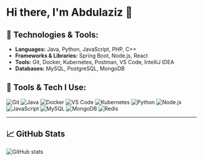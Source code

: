  
# Hi there, I'm Abdulaziz 👋

## 🚀 Technologies & Tools:
- **Languages:** Java, Python, JavaScript, PHP, C++
- **Frameworks & Libraries:** Spring Boot, Node.js, React
- **Tools:** Git, Docker, Kubernetes, Postman, VS Code, IntelliJ IDEA
- **Databases:** MySQL, PostgreSQL, MongoDB

## 🔧 Tools & Tech I Use:
![Git](https://img.shields.io/badge/-Git-000000?style=flat&logo=git)
![Java](https://img.shields.io/badge/Java-007396?style=flat&logo=java&logoColor=white)
![Docker](https://img.shields.io/badge/-Docker-000000?style=flat&logo=docker)
![VS Code](https://img.shields.io/badge/-VS%20Code-000000?style=flat&logo=visualstudiocode)
![Kubernetes](https://img.shields.io/badge/-Kubernetes-000000?style=flat&logo=kubernetes)
![Python](https://img.shields.io/badge/-Python-3776AB?style=flat&logo=python&logoColor=white)
![Node.js](https://img.shields.io/badge/Node.js-339933?style=flat&logo=node.js&logoColor=white)
![JavaScript](https://img.shields.io/badge/JavaScript-F7DF1E?style=flat&logo=javascript&logoColor=black)
![MySQL](https://img.shields.io/badge/MySQL-4479A1?style=flat&logo=mysql&logoColor=white)
![MongoDB](https://img.shields.io/badge/MongoDB-47A248?style=flat&logo=mongodb&logoColor=white)
![Redis](https://img.shields.io/badge/Redis-DC382D?style=flat&logo=redis&logoColor=white)




---

## 📈 GitHub Stats
![GitHub stats](https://github-readme-stats.vercel.app/api?username=abiwendesen&show_icons=true&hide=prs)
